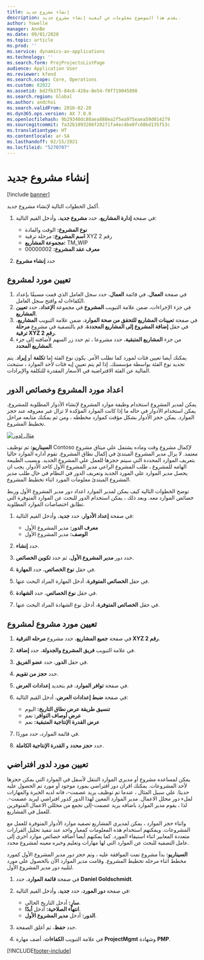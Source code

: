 ```yaml
---
title: إنشاء مشروع جديد
description: يقدم هذا الموضوع معلومات عن كيفية إنشاء مشروع جديد.
author: Yowelle
manager: AnnBe
ms.date: 09/01/2020
ms.topic: article
ms.prod: ''
ms.service: dynamics-ax-applications
ms.technology: ''
ms.search.form: ProjProjectsListPage
audience: Application User
ms.reviewer: kfend
ms.search.scope: Core, Operations
ms.custom: 82022
ms.assetid: bd2fb375-84c6-428a-8e54-f0f719045898
ms.search.region: Global
ms.author: andchoi
ms.search.validFrom: 2016-02-28
ms.dyn365.ops.version: AX 7.0.0
ms.openlocfilehash: 9b29340dc88aea888ea2f5ea975eaea59d014279
ms.sourcegitcommit: fa32b1893286f20271fa4ec4be8fc68bd135f53c
ms.translationtype: HT
ms.contentlocale: ar-SA
ms.lasthandoff: 02/15/2021
ms.locfileid: "5270707"
---
```

# <a name="create-a-new-project"></a>إنشاء مشروع جديد

[!include [banner](../includes/banner.md)]

أكمل الخطوات التالية لإنشاء مشروع جديد.

1. في صفحة **إدارة المشاريع**، حدد **مشروع جديد**، وأدخل القيم التالية:

    - **نوع المشروع:** الوقت والمادة
    - **اسم المشروع:** مرحلة ترقية XYZ رقم 2
    - **مجموعة المشاريع:** TM\_WIP
    - **معرف عقد المشروع:** 00000002

2. حدد **إنشاء مشروع**

## <a name="assign-a-resource-to-a-project"></a>تعيين مورد لمشروع

1. في صفحة **العمال**، في قائمة **العمال**، حدد سجل العامل الذي قمت مسبقًا بإعداد الكفاءات له وافتح سجل العامل.
2. في جزء الإجراءات، ضمن علامة التبويب **المشروع** في مجموعة **الإعداد**، حدد **تعيين المشاريع**.
3. في صفحة **تعيينات المشاريع للتحقق من صحة الموارد**، ضمن علامة التبويب **المشاريع**، في حقل **إضافة المشروع إلى المشاريع المحددة**، قم بالتصفية في مشروع **مرحلة ترقية XYZ رقم 2**.
4. من جزء **المشاريع المتبقية**، حدد مشروعا ، ثم حدد زر السهم لأضافته إلى جزء **المشاريع المحدد**.

يمكنك أيضا تعيين فئات لمورد كما تطلب الأمر. يكون نوع الفئة إما **تكلفة** أو **إيراد**. يتم تحديد نوع الفئة بواسطة مؤسستك. إذا لم يتم تعيين إيه فئات لأحد الموارد ، ستبحث المالية عن الفئة الافتراضية في الأسعار المقدرة للتكلفة والإيرادات.

## <a name="set-up-project-resource-and-role-characteristics"></a>اعداد مورد المشروع وخصائص الدور

يمكن لمدير المشروع استخدام وظيفة موارد المشروع لإنشاء الأدوار المطلوبة للمشروع. يمكن استخدام الأدوار في حاله ما إذا كانت الموارد المؤكدة لا تزال غير معروفه عند حجز الموارد. يمكن حجز الأدوار بشكل مؤقت كموارد مخططه ، ومن ثم يمكنك متابعه مراحل تخطيط المشروع.

[![مثال لدور](./media/projectresourcing05.jpg)](./media/projectresourcing05.jpg) 

**السيناريو:** تم توظيف Contoso لإكمال مشروع وقت وماده يشتمل علي ميثاق مشروع معتمد. لا يزال مدير المشروع المبتدئ في إكمال نطاق المشروع. تقوم أداره الموارد حاليا بتعريف الموارد المحددة التي سيتم حجزها للعمل علي المشروع الجديد. وبسبب الطبيعة الهامه للمشروع ، طلب المشروع الراعي مدير المشروع الأول كاحد الأدوار. يجب ان يحصل مدير الموارد علي المورد الجديد وتعريف الدور في النظام في حال طلب مدير المشروع المبتدئ معلومات المورد اثناء تخطيط المشروع.

توضح الخطوات التالية كيف يمكن لمدير الموارد اعداد دور مدير المشروع الأول وربط خصائص الموارد معه. وبعد ذلك ، يمكن استخدام الدور للبحث عن الموارد المتوفرة التي تطابق اختصاصات الموارد المطلوبة.

1. في صفحة **إعداد الأدوار**، حدد **جديد**، وأدخل القيم التالية:

    - **معرف الدور:** مدير المشروع الأول
    - **الوصف:** مدير المشروع الأول

2. حدد **إنشاء**.
3. حدد دور **مدير المشروع الأول**، ثم حدد **تكوين الخصائص**.
4. في حقل **نوع الخصائص**، حدد **المهارة**.
5. في حقل **الخصائص المتوفرة**، أدخل المهارة المراد البحث عنها.
6. في حقل **نوع الخصائص**، حدد **الشهادة**.
7. في حقل **الخصائص المتوفرة**، أدخل نوع الشهادة المراد البحث عنها.

## <a name="assign-a-project-resource-to-a-project"></a>تعيين مورد مشروع لمشروع

1. في صفحة **جميع المشاريع**، حدد مشروع **مرحله الترقية XYZ رقم 2**.
2. في علامة التبويب **فريق المشروع والجدولة**، حدد **إضافة**.
3. في حقل **الدور**، حدد **عضو الفريق**.
4. حدد **حجز من تقويم**.
5. في صفحة **توافر الموارد**، قم بتحديد **إعدادات العرض**.
6. في صفحة **ضبط إعدادات العرض**، أدخل القيم التالية:

    - **تنسيق طريقة عرض نطاق التاريخ:** اليوم
    - **عرض أوصاف التوافر:** نعم
    - **عرض القدرة الإنتاجية المتبقية:** نعم

7. في قائمة الموارد، حدد موردًا.
8. حدد **حجز محدد** و **القدرة الإنتاجية الكاملة**.

## <a name="assign-a-resource-to-a-default-role"></a>تعيين مورد لدور افتراضي

يمكن لمساعده مشروع أو مديري الموارد التنقل لأسفل في الموارد التي يمكن حجزها لأحد المشروعات. يمكنك اقران دور افتراضي بمورد موجود أو مورد تم الحصول عليه حديثا. علي سبيل المثال ، عندما تم توظيف يريد عصمت-، فانه لديه الخبرة والمهارات لملء دور محلل الاعمال. مدير الموارد المعين لهذا الدور كدور افتراضي ليريد عصمت-. لذا ، يقوم مدير الموارد باضافه يريد عصمت-إلى تجمع من محللي الاعمال المتوفرين للعمل في المشاريع.

واثناء حجز الموارد ، يمكن لمديري المشاريع تصفيه موارد الأدوار المتوفرة للعمل مع المشروعات. ويمكنهم استخدام هذه المعلومات كمعيار واحد عند تنفيذ تحليل القرارات متعددة المعايير اثناء استيفاء المورد. كما يمكنهم أيضا أضافه خصائص موارد أخرى إلى عامل التصفية للبحث عن الموارد التي لها مهارات وتعليم وخبره معينه لمشروع محدد.

**السيناريو:** بدأ مشروع تمت الموافقة عليه ، وتم حجز دور مدير المشروع الأول كمورد مخطط اثناء مرحله تخطيط المشروع. وقامت مدير الموارد الآن بالحصول علي مورد لتلبيه دور مدير المشروع الأول.

1. في صفحة **قائمة الموارد**، حدد **Daniel Goldschmidt**.
2. في صفحة **دور المورد**، حدد **جديد**، وأدخل القيم التالية:

    - **سارٍ:** أدخل التاريخ الحالي.
    - **انتهاء الصلاحية:** أدخل **أبدًا**.
    - **الدور:** أدخل **مدير المشروع الأول**.

3. حدد **حفظ**، ثم أغلق الصفحة.
4. في علامة التبويب **الكفاءات**، أضف مهارة **ProjectMgmt** وشهادة **PMP**.


[!INCLUDE[footer-include](../includes/footer-banner.md)]